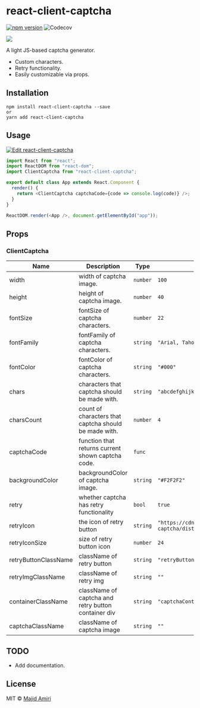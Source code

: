 # react-client-captcha

[![npm version](https://img.shields.io/npm/v/react-client-captcha.svg)](https://www.npmjs.com/package/react-client-captcha)
![Codecov](https://img.shields.io/codecov/c/github/majid-amiri/react-client-captcha?token=fa410599316a4368b4ecdb828baf6cbb)

![](https://raw.githubusercontent.com/majid-amiri/react-client-captcha/master/react-client-captcha.png)

A light JS-based captcha generator.

- Custom characters.
- Retry functionality.
- Easily customizable via props.

## Installation

```
npm install react-client-captcha --save
or
yarn add react-client-captcha
```

## Usage

[![Edit react-client-captcha](https://codesandbox.io/static/img/play-codesandbox.svg)](https://codesandbox.io/s/stoic-noyce-fnkkq)

```javascript
import React from "react";
import ReactDOM from "react-dom";
import ClientCaptcha from "react-client-captcha";

export default class App extends React.Component {
  render() {
    return <ClientCaptcha captchaCode={code => console.log(code)} />;
  }
}

ReactDOM.render(<App />, document.getElementById("app"));
```

## Props

<!-- --begin-insert-props-- -->

### ClientCaptcha

| Name                 | Description                                           | Type     | Default                                                              |
| -------------------- | ----------------------------------------------------- | -------- | -------------------------------------------------------------------- |
| width                | width of captcha image.                               | `number` | `100`                                                                |
| height               | height of captcha image.                              | `number` | `40`                                                                 |
| fontSize             | fontSize of captcha characters.                       | `number` | `22`                                                                 |
| fontFamily           | fontFamily of captcha characters.                     | `string` | `"Arial, Tahoma"`                                                    |
| fontColor            | fontColor of captcha characters.                      | `string` | `"#000"`                                                             |
| chars                | characters that captcha should be made with.          | `string` | `"abcdefghijklmnopqrstuvwxyzABCDEFGHIJKLMNOPQRSTUVWXYZ0123456789"`   |
| charsCount           | count of characters that captcha should be made with. | `number` | `4`                                                                  |
| captchaCode          | function that returns current shown captcha code.     | `func`   |                                                                      |
| backgroundColor      | backgroundColor of captcha image.                     | `string` | `"#F2F2F2"`                                                          |
| retry                | whether captcha has retry functionality               | `bool`   | `true`                                                               |
| retryIcon            | the icon of retry button                              | `string` | `"https://cdn.jsdelivr.net/npm/react-client-captcha/dist/retry.svg"` |
| retryIconSize        | size of retry button icon                             | `number` | `24`                                                                 |
| retryButtonClassName | className of retry button                             | `string` | `"retryButton"`                                                      |
| retryImgClassName    | className of retry img                                | `string` | `""`                                                                 |
| containerClassName   | className of captcha and retry button container div   | `string` | `"captchaContainer"`                                                 |
| captchaClassName     | className of captcha image                            | `string` | `""`                                                                 |

<!-- --end-insert-props-- -->

## TODO

- Add documentation.

## License

MIT © [Majid Amiri](https://github.com/majid-amiri/)
